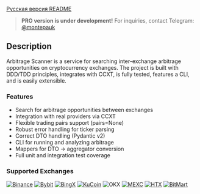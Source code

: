 [Русская версия README](./README_RU.md)

> **PRO version is under development!**
> For inquiries, contact Telegram: [@montepauk](https://t.me/montepauk)


## Description
Arbitrage Scanner is a service for searching inter-exchange arbitrage opportunities on cryptocurrency exchanges. The project is built with DDD/TDD principles, integrates with CCXT, is fully tested, features a CLI, and is easily extensible.


### Features
- Search for arbitrage opportunities between exchanges
- Integration with real providers via CCXT
- Flexible trading pairs support (pairs=None)
- Robust error handling for ticker parsing
- Correct DTO handling (Pydantic v2)
- CLI for running and analyzing arbitrage
- Mappers for DTO → aggregator conversion
- Full unit and integration test coverage


### Supported Exchanges

[![Binance](https://github.com/user-attachments/assets/e9419b93-ccb0-46aa-9bff-c883f096274b)](https://www.binance.com/activity/referral-entry/CPA?ref=CPA_00JM9DOEP3)
[![Bybit](https://github.com/user-attachments/assets/97a5d0b3-de10-423d-90e1-6620960025ed)](https://www.bybit.com/invite?ref=ZL4WLP8)
[![BingX](https://github-production-user-asset-6210df.s3.amazonaws.com/1294454/253675376-6983b72e-4999-4549-b177-33b374c195e3.jpg)](https://bingx.com/invite/GJKWDY/)
[![KuCoin](https://user-images.githubusercontent.com/51840849/87295558-132aaf80-c50e-11ea-9801-a2fb0c57c799.jpg)](https://www.kucoin.com/r/rf/CX8XUX73)
![OKX](https://user-images.githubusercontent.com/1294454/152485636-38b19e4a-bece-4dec-979a-5982859ffc04.jpg)
[![MEXC](https://user-images.githubusercontent.com/1294454/137283979-8b2a818d-8633-461b-bfca-de89e8c446b2.jpg)](https://promote.mexc.com/r/QpfKQfw8)
[![HTX](https://user-images.githubusercontent.com/1294454/76137448-22748a80-604e-11ea-8069-6e389271911d.jpg)](https://www.htx.com/invite/ru-ru/1f?invite_code=4g7jd223)
[![BitMart](https://github.com/user-attachments/assets/0623e9c4-f50e-48c9-82bd-65c3908c3a14)](https://www.bitmart.com/invite/cVxrKu)
